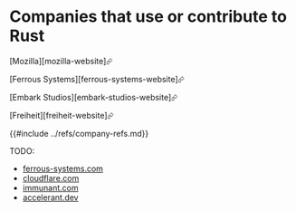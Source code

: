 # Companies that use or contribute to Rust

[Mozilla][mozilla-website]⮳

[Ferrous Systems][ferrous-systems-website]⮳

[Embark Studios][embark-studios-website]⮳

[Freiheit][freiheit-website]⮳

{{#include ../refs/company-refs.md}}
<div class="hidden">
TODO:

- [ferrous-systems.com](https://ferrous-systems.com/)
- [cloudflare.com](https://www.cloudflare.com/)
- [immunant.com](https://immunant.com/)
- [accelerant.dev](https://accelerant.dev/)

</div>
